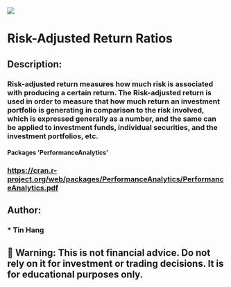 <img src="RiskReturnR.PNG">  

# Risk-Adjusted Return Ratios

## Description:  
### Risk-adjusted return measures how much risk is associated with producing a certain return. The Risk-adjusted return is used in order to measure that how much return an investment portfolio is generating in comparison to the risk involved, which is expressed generally as a number, and the same can be applied to investment funds, individual securities, and the investment portfolios, etc.  

#### Packages 'PerformanceAnalytics'  
### https://cran.r-project.org/web/packages/PerformanceAnalytics/PerformanceAnalytics.pdf  

## Author:  
### * Tin Hang  
## 🔴 Warning: This is not financial advice. Do not rely on it for investment or trading decisions. It is for educational purposes only.  
